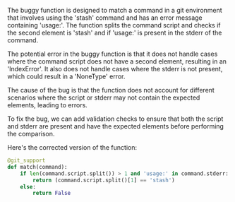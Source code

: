 The buggy function is designed to match a command in a git environment that involves using the 'stash' command and has an error message containing 'usage:'. The function splits the command script and checks if the second element is 'stash' and if 'usage:' is present in the stderr of the command.

The potential error in the buggy function is that it does not handle cases where the command script does not have a second element, resulting in an 'IndexError'. It also does not handle cases where the stderr is not present, which could result in a 'NoneType' error.

The cause of the bug is that the function does not account for different scenarios where the script or stderr may not contain the expected elements, leading to errors.

To fix the bug, we can add validation checks to ensure that both the script and stderr are present and have the expected elements before performing the comparison.

Here's the corrected version of the function:
```python
@git_support
def match(command):
    if len(command.script.split()) > 1 and 'usage:' in command.stderr:
        return (command.script.split()[1] == 'stash')
    else:
        return False
```